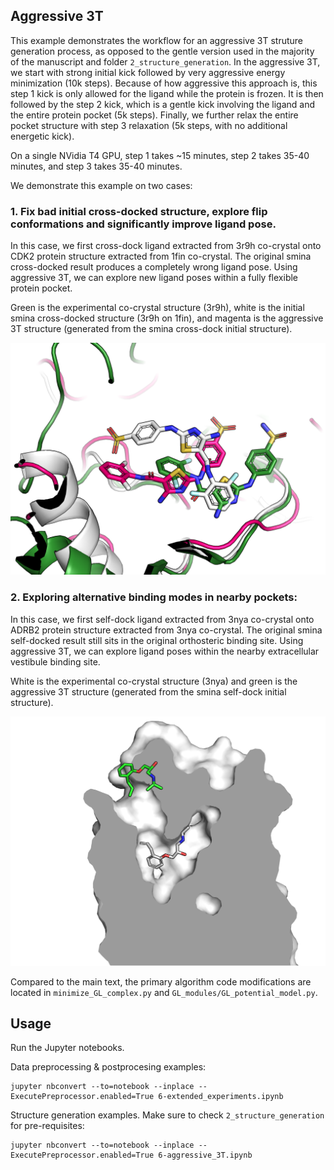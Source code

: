## Aggressive 3T

This example demonstrates the workflow for an aggressive 3T struture generation process, as opposed to the gentle version used in the majority of the manuscript and folder `2_structure_generation`.
In the aggressive 3T, we start with strong initial kick followed by very aggressive energy minimization (10k steps). Because of how aggressive this approach is, this step 1 kick is only allowed for the ligand while the protein is frozen.
It is then followed by the step 2 kick, which is a gentle kick involving the ligand and the entire protein pocket (5k steps).
Finally, we further relax the entire pocket structure with step 3 relaxation (5k steps, with no additional energetic kick).

On a single NVidia T4 GPU, step 1 takes ~15 minutes, step 2 takes 35-40 minutes, and step 3 takes 35-40 minutes.

We demonstrate this example on two cases:

### 1. Fix bad initial cross-docked structure, explore flip conformations and significantly improve ligand pose.
In this case, we first cross-dock ligand extracted from 3r9h co-crystal onto CDK2 protein structure extracted from 1fin co-crystal. The original smina cross-docked result produces a completely wrong ligand pose. Using aggressive 3T, we can explore new ligand poses within a fully flexible protein pocket.

Green is the experimental co-crystal structure (3r9h), white is the initial smina cross-docked structure (3r9h on 1fin), and magenta is the aggressive 3T structure (generated from the smina cross-dock initial structure).

![Alt text](data/3r9h_github_figure.png?raw=true "Title")

### 2. Exploring alternative binding modes in nearby pockets:
In this case, we first self-dock ligand extracted from 3nya co-crystal onto ADRB2 protein structure extracted from 3nya co-crystal. The original smina self-docked result still sits in the original orthosteric binding site. Using aggressive 3T, we can explore ligand poses within the nearby extracellular vestibule binding site.

White is the experimental co-crystal structure (3nya) and green is the aggressive 3T structure (generated from the smina self-dock initial structure).

![Alt text](data/3nya_github_figure.png?raw=true "Title")

Compared to the main text, the primary algorithm code modifications are located in `minimize_GL_complex.py` and `GL_modules/GL_potential_model.py`.

## Usage

Run the Jupyter notebooks.

Data preprocessing & postprocesing examples:

```
jupyter nbconvert --to=notebook --inplace --ExecutePreprocessor.enabled=True 6-extended_experiments.ipynb
```

Structure generation examples.  Make sure to check `2_structure_generation` for pre-requisites:

```
jupyter nbconvert --to=notebook --inplace --ExecutePreprocessor.enabled=True 6-aggressive_3T.ipynb
```
